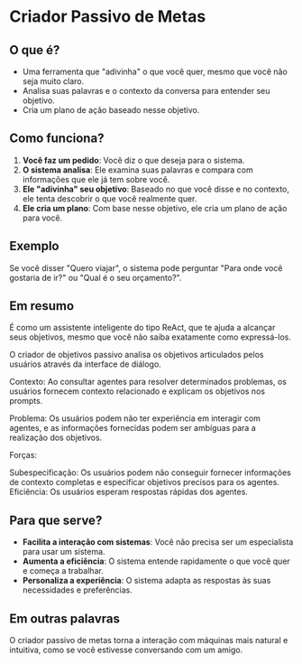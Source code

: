 # Criador Passivo de Metas

## O que é?

- Uma ferramenta que "adivinha" o que você quer, mesmo que você não seja muito claro.
- Analisa suas palavras e o contexto da conversa para entender seu objetivo.
- Cria um plano de ação baseado nesse objetivo.

## Como funciona?

1. **Você faz um pedido**: Você diz o que deseja para o sistema.
2. **O sistema analisa**: Ele examina suas palavras e compara com informações que ele já tem sobre você.
3. **Ele "adivinha" seu objetivo**: Baseado no que você disse e no contexto, ele tenta descobrir o que você realmente quer.
4. **Ele cria um plano**: Com base nesse objetivo, ele cria um plano de ação para você.

## Exemplo

Se você disser "Quero viajar", o sistema pode perguntar "Para onde você gostaria de ir?" ou "Qual é o seu orçamento?".

## Em resumo

É como um assistente inteligente do tipo ReAct, que te ajuda a alcançar seus objetivos, mesmo que você não saiba exatamente como expressá-los.

O criador de objetivos passivo analisa os objetivos articulados pelos usuários através da interface de diálogo.

Contexto: Ao consultar agentes para resolver determinados problemas, os usuários fornecem contexto relacionado e explicam os objetivos nos prompts.

Problema: Os usuários podem não ter experiência em interagir com agentes, e as informações fornecidas podem ser ambíguas para a realização dos objetivos.

Forças:

Subespecificação: Os usuários podem não conseguir fornecer informações de contexto completas e especificar objetivos precisos para os agentes.
Eficiência: Os usuários esperam respostas rápidas dos agentes.

## Para que serve?

- **Facilita a interação com sistemas**: Você não precisa ser um especialista para usar um sistema.
- **Aumenta a eficiência**: O sistema entende rapidamente o que você quer e começa a trabalhar.
- **Personaliza a experiência**: O sistema adapta as respostas às suas necessidades e preferências.

## Em outras palavras

O criador passivo de metas torna a interação com máquinas mais natural e intuitiva, como se você estivesse conversando com um amigo.

